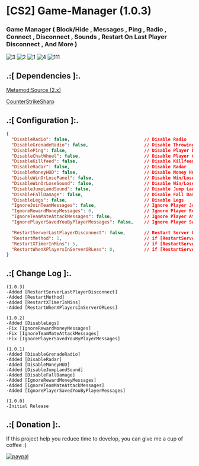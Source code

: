 # [CS2] Game-Manager (1.0.3)

### Game Manager ( Block/Hide , Messages , Ping , Radio , Connect , Disconnect , Sounds , Restart On Last Player Disconnect , And More )

![3](https://github.com/oqyh/cs2-Game-Manager/assets/48490385/76d08c47-d838-4867-8410-06b7c8249add)
![2](https://github.com/oqyh/cs2-Game-Manager/assets/48490385/1d2c9311-3092-4c49-8198-b37d3cb65890)
![1](https://github.com/oqyh/cs2-Game-Manager/assets/48490385/65c8b2d0-045a-46d2-b75a-a2c235fc6a26)
![4](https://github.com/oqyh/cs2-Game-Manager/assets/48490385/138b8ff5-df2e-4c3a-a85a-f8996aeda63b)
![111](https://github.com/oqyh/cs2-Game-Manager/assets/48490385/52c68d54-9981-4c7e-898d-1f423caa621e)


## .:[ Dependencies ]:.
[Metamod:Source (2.x)](https://www.sourcemm.net/downloads.php/?branch=master)

[CounterStrikeSharp](https://github.com/roflmuffin/CounterStrikeSharp/releases)

## .:[ Configuration ]:.
```json
{
  "DisableRadio": false,                            // Disable Radio
  "DisableGrenadeRadio": false,                     // Disable Throwing Grenade Radio
  "DisablePing": false,                             // Disable Player Ping
  "DisableChatWheel": false,                        // Disable Player ChatWheel
  "DisableKillfeed": false,                         // Disable Killfeed
  "DisableRadar": false,                            // Disable Radar
  "DisableMoneyHUD": false,                         // Disable Money Hud
  "DisableWinOrLosePanel": false,                   // Disable Win/Lose/DRAW Panel
  "DisableWinOrLoseSound": false,                   // Disable Win/Lose/DRAW Sound
  "DisableJumpLandSound": false,                    // Disable Jump Land Sound
  "DisableFallDamage": false,                       // Disable Fall Damage
  "DisableLegs": false,                             // Disable Legs
  "IgnoreJoinTeamMessages": false,                  // Ignore Player Join Team Messages
  "IgnoreRewardMoneyMessages": 0,                   // Ignore Player Reward Money Messages ( 1=Covar [Better Option] , 2= Remove Message Only [[Dont Put 2 Wait For CounterStrikeSharp Update OtherWise Will Crash]])
  "IgnoreTeamMateAttackMessages": false,            // Ignore Player Attack TeamMate Messages ([[Dont Make it True Wait For CounterStrikeSharp Update OtherWise Will Crash]])
  "IgnorePlayerSavedYouByPlayerMessages": false,    // Ignore Player Saved You By Player Messages ([[Dont Make it True Wait For CounterStrikeSharp Update OtherWise Will Crash]])

  "RestartServerLastPlayerDisconnect": false,       // Restart Server On Last Player Disconnect
  "RestartMethod": 1,                               // if [RestartServerLastPlayerDisconnect True] Which Method Do You Like   1= Restart    2= Crash  if 1 not working
  "RestartXTimerInMins": 5,                         // if [RestartServerLastPlayerDisconnect True] How Many In Mins To Wait Before Start [RestartMethod]
  "RestartWhenXPlayersInServerORLess": 0,           // if [RestartServerLastPlayerDisconnect True] (Bot Doesn't Count As Player) How Many Players In Server To Start [RestartMethod] 0= Means 0 Players In Server Do Restart
}
```


## .:[ Change Log ]:.
```
(1.0.3)
-Added [RestartServerLastPlayerDisconnect]
-Added [RestartMethod]
-Added [RestartXTimerInMins]
-Added [RestartWhenXPlayersInServerORLess]

(1.0.2)
-Added [DisableLegs]
-Fix [IgnoreRewardMoneyMessages]
-Fix [IgnoreTeamMateAttackMessages]
-Fix [IgnorePlayerSavedYouByPlayerMessages]

(1.0.1)
-Added [DisableGrenadeRadio]
-Added [DisableRadar]
-Added [DisableMoneyHUD]
-Added [DisableJumpLandSound]
-Added [DisableFallDamage]
-Added [IgnoreRewardMoneyMessages]
-Added [IgnoreTeamMateAttackMessages]
-Added [IgnorePlayerSavedYouByPlayerMessages]

(1.0.0)
-Initial Release
```

## .:[ Donation ]:.

If this project help you reduce time to develop, you can give me a cup of coffee :)

[![paypal](https://www.paypalobjects.com/en_US/i/btn/btn_donateCC_LG.gif)](https://paypal.me/oQYh)
